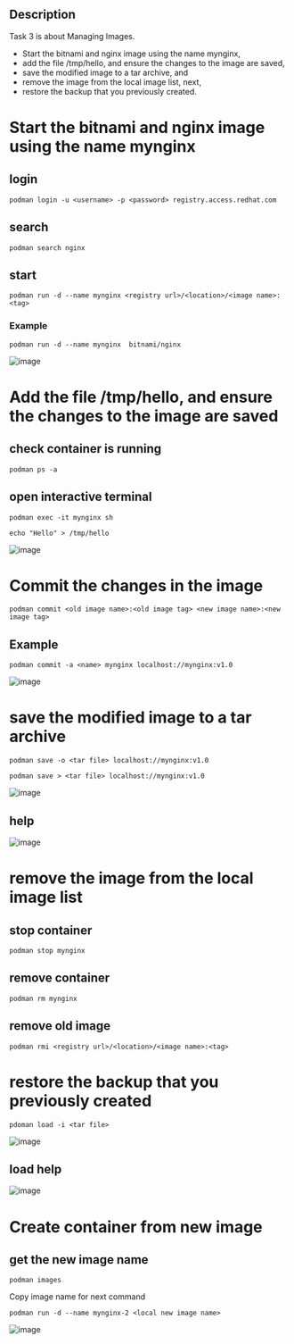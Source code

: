 Description
---
Task 3 is about Managing Images.
- Start the bitnami and nginx image using the name mynginx,
- add the file /tmp/hello, and ensure the changes to the image are saved,
- save the modified image to a tar archive, and
- remove the image from the local image list, next,
- restore the backup that you previously created.

# Start the bitnami and nginx image using the name mynginx

## login

```
podman login -u <username> -p <password> registry.access.redhat.com
```

## search

```
podman search nginx
```

## start

```
podman run -d --name mynginx <registry url>/<location>/<image name>:<tag>
```
### Example 

```
podman run -d --name mynginx  bitnami/nginx
```


![image](https://user-images.githubusercontent.com/26741425/129452905-6aa0ca1f-c3f5-4347-801b-082178a87c65.png)


# Add the file /tmp/hello, and ensure the changes to the image are saved

## check container is running

```
podman ps -a
```

## open interactive terminal

```
podman exec -it mynginx sh
```

```
echo "Hello" > /tmp/hello
```
![image](https://user-images.githubusercontent.com/26741425/129452921-c1636cad-d86f-477b-87bf-13c541313c90.png)

# Commit the changes in the image

```
podman commit <old image name>:<old image tag> <new image name>:<new image tag> 
```
## Example
```
podman commit -a <name> mynginx localhost://mynginx:v1.0
```

![image](https://user-images.githubusercontent.com/26741425/129452948-cc63b73f-74ef-4672-9e8c-0b379d57780a.png)




# save the modified image to a tar archive

```
podman save -o <tar file> localhost://mynginx:v1.0
```

```
podman save > <tar file> localhost://mynginx:v1.0
```

![image](https://user-images.githubusercontent.com/26741425/129452985-4fdb9235-9f7e-464e-9810-8d23548c2b44.png)


## help
![image](https://user-images.githubusercontent.com/26741425/129452974-d8737cc1-e32e-4125-9ecd-dbc21e80ac34.png)



# remove the image from the local image list
## stop container

```
podman stop mynginx
```

## remove container

```
podman rm mynginx
```

## remove old image

```
podman rmi <registry url>/<location>/<image name>:<tag>
```



# restore the backup that you previously created

```
pdoman load -i <tar file>
```
![image](https://user-images.githubusercontent.com/26741425/129453027-2a2e3cf3-afa1-47c3-9b85-3f8e1322f9d5.png)

## load help
![image](https://user-images.githubusercontent.com/26741425/129453013-ba3e5988-a490-4109-b425-6072c97a73d1.png)


# Create container from new image
## get the new image name 

```
podman images
```
Copy image name for next command 
```
podman run -d --name mynginx-2 <local new image name>
```
![image](https://user-images.githubusercontent.com/26741425/129453044-8ea1ba03-4c3c-4489-982d-e845d5e0c5c4.png)
